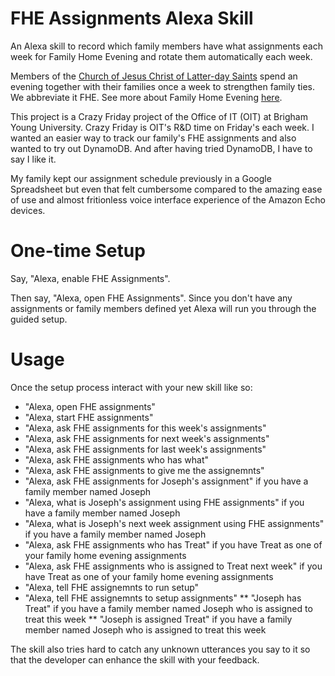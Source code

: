 # FHE Assignments Alexa Skill
An Alexa skill to record which family members have what assignments each week for Family Home Evening and rotate them automatically each week.

Members of the [Church of Jesus Christ of Latter-day Saints](https://www.mormon.org/) spend an evening together with their families once a week to strengthen family ties. We abbreviate it FHE. See more about Family Home Evening [here](https://www.lds.org/topics/family-home-evening/purpose?lang=eng&old=true).

This project is a Crazy Friday project of the Office of IT (OIT) at Brigham Young University. Crazy Friday is OIT's R&D time on Friday's each week. I wanted an easier way to track our family's FHE assignments and also wanted to try out DynamoDB. And after having tried DynamoDB, I have to say I like it.

My family kept our assignment schedule previously in a Google Spreadsheet but even that felt cumbersome compared to the amazing ease of use and almost fritionless voice interface experience of the Amazon Echo devices. 

# One-time Setup
Say, "Alexa, enable FHE Assignments".

Then say, "Alexa, open FHE Assignments".  Since you don't have any assignments or family members defined yet Alexa will run you through the guided setup.

# Usage
Once the setup process interact with your new skill like so:
* "Alexa, open FHE assignments" 
* "Alexa, start FHE assignments" 
* "Alexa, ask FHE assignments for this week's assignments" 
* "Alexa, ask FHE assignments for next week's assignments" 
* "Alexa, ask FHE assignments for last week's assignments" 
* "Alexa, ask FHE assignments who has what" 
* "Alexa, ask FHE assignments to give me the assignemnts" 
* "Alexa, ask FHE assignments for Joseph's assignment" if you have a family member named Joseph 
* "Alexa, what is Joseph's assignment using FHE assignments" if you have a family member named Joseph 
* "Alexa, what is Joseph's next week assignment using FHE assignments" if you have a family member named Joseph 
* "Alexa, ask FHE assignments who has Treat" if you have Treat as one of your family home evening assignments
* "Alexa, ask FHE assignments who is assigned to Treat next week" if you have Treat as one of your family home evening assignments
* "Alexa, tell FHE assignemnts to run setup"
* "Alexa, tell FHE assignemnts to setup assignments"
** "Joseph has Treat" if you have a family member named Joseph who is assigned to treat this week
** "Joseph is assigned Treat" if you have a family member named Joseph who is assigned to treat this week

The skill also tries hard to catch any unknown utterances you say to it so that the developer can enhance the skill with your feedback.
